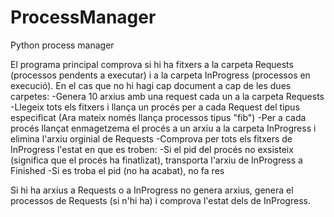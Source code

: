 # ProcessManager
Python process manager

El programa principal comprova si hi ha fitxers a la carpeta Requests (processos pendents a executar) i
a la carpeta InProgress (processos en execució). En el cas que no hi hagi cap document a cap de les dues carpetes:
  -Genera 10 arxius amb una request cada un a la carpeta Requests
  -Llegeix tots els fitxers i llança un procés per a cada Request del tipus especificat (Ara mateix només llança processos tipus "fib")
  -Per a cada procés llançat enmagetzema el procés a un arxiu a la carpeta InProgress i elimina l'arxiu orginial de Requests
  -Comprova per tots els fitxers de InProgress l'estat en que es troben: 
    -Si el pid del procés no exsisteix (significa que el procés ha finatlizat), transporta l'arxiu de InProgress a Finished
    -Si es troba el pid (no ha acabat), no fa res
    
Si hi ha arxius a Requests o a InProgress no genera arxius, genera el processos de Requests (si n'hi ha) i
comprova l'estat dels de InProgress.
